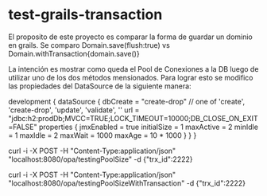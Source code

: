 # test-grails-transaction

El proposito de este proyecto es comparar la forma de guardar un dominio en grails. Se comparo Domain.save(flush:true) vs Domain.withTransaction{domain.save()}

La intención es mostrar como queda el Pool de Conexiones a la DB luego de utilizar uno de los dos métodos mensionados. Para lograr esto se modifico las propiedades del DataSource de la siguiente manera:

development {
        dataSource {
            dbCreate = "create-drop" // one of 'create', 'create-drop', 'update', 'validate', ''
            url = "jdbc:h2:prodDb;MVCC=TRUE;LOCK_TIMEOUT=10000;DB_CLOSE_ON_EXIT=FALSE"
            properties {
               jmxEnabled = true
               initialSize = 1
               maxActive = 2
               minIdle = 1
               maxIdle = 2
               maxWait = 1000
               maxAge = 10 * 1000
            }
        }
}
    
curl -i -X POST -H "Content-Type:application/json" "localhost:8080/opa/testingPoolSize" -d {"trx_id":2222}

curl -i -X POST -H "Content-Type:application/json" "localhost:8080/opa/testingPoolSizeWithTransaction" -d {"trx_id":2222}
